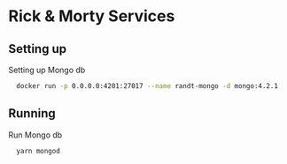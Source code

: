# Rick & Morty Services

## Setting up

Setting up Mongo db

```sh
  docker run -p 0.0.0.0:4201:27017 --name randt-mongo -d mongo:4.2.1
```

## Running

Run Mongo db

```sh
  yarn mongod
```
